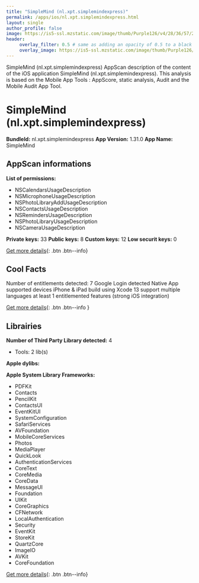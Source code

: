 ```yaml
---
title: "SimpleMind (nl.xpt.simplemindexpress)"
permalink: /apps/ios/nl.xpt.simplemindexpress.html
layout: single
author_profile: false
image: https://is5-ssl.mzstatic.com/image/thumb/Purple126/v4/28/36/57/283657f6-4458-f15b-bfaf-c903a3c961e7/source/512x512bb.jpg
header: 
     overlay_filter: 0.5 # same as adding an opacity of 0.5 to a black background
     overlay_image: https://is5-ssl.mzstatic.com/image/thumb/Purple126/v4/28/36/57/283657f6-4458-f15b-bfaf-c903a3c961e7/source/512x512bb.jpg
---
```

SimpleMind (nl.xpt.simplemindexpress) AppScan description of the content of the iOS application SimpleMind (nl.xpt.simplemindexpress). This analysis is based on the Mobile App Tools : AppScore, static analysis, Audit and the Mobile Audit App Tool.

# SimpleMind (nl.xpt.simplemindexpress)

**BundleId:** nl.xpt.simplemindexpress
**App Version:** 1.31.0
**App Name:** SimpleMind


## AppScan informations 

**List of permissions:** 
- NSCalendarsUsageDescription
- NSMicrophoneUsageDescription
- NSPhotoLibraryAddUsageDescription
- NSContactsUsageDescription
- NSRemindersUsageDescription
- NSPhotoLibraryUsageDescription
- NSCameraUsageDescription
  
  
**Private keys:** 33
**Public keys:** 8
**Custom keys:** 12
**Low securit keys:** 0
  
[Get more details](/pricing.html){: .btn .btn--info}

## Cool Facts

Number of entitlements detected: 7
Google Login detected
Native App
supported devices iPhone & iPad
build using Xcode 13
support multiple languages
at least 1 entitlemented features (strong iOS integration)
  
[Get more details](/pricing.html){: .btn .btn--info }

## Librairies 
**Number of Third Party Library detected:** 4
- Tools: 2 lib(s)


**Apple dylibs:**


**Apple System Library Frameworks:**
- PDFKit
- Contacts
- PencilKit
- ContactsUI
- EventKitUI
- SystemConfiguration
- SafariServices
- AVFoundation
- MobileCoreServices
- Photos
- MediaPlayer
- QuickLook
- AuthenticationServices
- CoreText
- CoreMedia
- CoreData
- MessageUI
- Foundation
- UIKit
- CoreGraphics
- CFNetwork
- LocalAuthentication
- Security
- EventKit
- StoreKit
- QuartzCore
- ImageIO
- AVKit
- CoreFoundation


  
[Get more details](/pricing.html){: .btn .btn--info}

